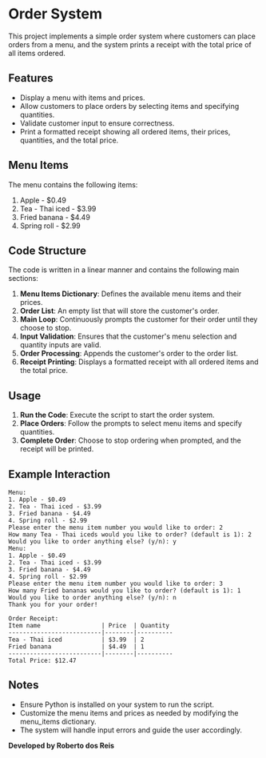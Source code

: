 # Order System

This project implements a simple order system where customers can place orders from a menu, and the system prints a receipt with the total price of all items ordered.

## Features

- Display a menu with items and prices.
- Allow customers to place orders by selecting items and specifying quantities.
- Validate customer input to ensure correctness.
- Print a formatted receipt showing all ordered items, their prices, quantities, and the total price.

## Menu Items

The menu contains the following items:

1. Apple - $0.49
2. Tea - Thai iced - $3.99
3. Fried banana - $4.49
4. Spring roll - $2.99

## Code Structure

The code is written in a linear manner and contains the following main sections:

1. **Menu Items Dictionary**: Defines the available menu items and their prices.
2. **Order List**: An empty list that will store the customer's order.
3. **Main Loop**: Continuously prompts the customer for their order until they choose to stop.
4. **Input Validation**: Ensures that the customer's menu selection and quantity inputs are valid.
5. **Order Processing**: Appends the customer's order to the order list.
6. **Receipt Printing**: Displays a formatted receipt with all ordered items and the total price.

## Usage

1. **Run the Code**: Execute the script to start the order system.
2. **Place Orders**: Follow the prompts to select menu items and specify quantities.
3. **Complete Order**: Choose to stop ordering when prompted, and the receipt will be printed.

## Example Interaction

```
Menu:
1. Apple - $0.49
2. Tea - Thai iced - $3.99
3. Fried banana - $4.49
4. Spring roll - $2.99
Please enter the menu item number you would like to order: 2
How many Tea - Thai iceds would you like to order? (default is 1): 2
Would you like to order anything else? (y/n): y
Menu:
1. Apple - $0.49
2. Tea - Thai iced - $3.99
3. Fried banana - $4.49
4. Spring roll - $2.99
Please enter the menu item number you would like to order: 3
How many Fried bananas would you like to order? (default is 1): 1
Would you like to order anything else? (y/n): n
Thank you for your order!

Order Receipt:
Item name                 | Price  | Quantity
--------------------------|--------|----------
Tea - Thai iced           | $3.99  | 2
Fried banana              | $4.49  | 1
--------------------------|--------|----------
Total Price: $12.47

```


## Notes

- Ensure Python is installed on your system to run the script.
- Customize the menu items and prices as needed by modifying the menu_items dictionary.
- The system will handle input errors and guide the user accordingly.

__Developed by Roberto dos Reis__
